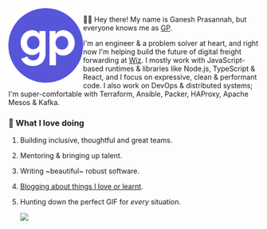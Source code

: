 <img align="left" width="150" height="150" alt="GP" src="./httgp.svg"/>

👋🏽  Hey there! My name is Ganesh Prasannah, but everyone knows me as [GP](https://httgp.com). 

I'm an engineer & a problem solver at heart, and right now I'm helping build the future of digital freight forwarding at [Wiz](http://wizfreight.com/). I mostly work with JavaScript-based runtimes & libraries like Node.js, TypeScript & React, and I focus on expressive, clean & performant code. I also work on DevOps & distributed systems; I'm super-comfortable with Terraform, Ansible, Packer, HAProxy, Apache Mesos & Kafka.

### 💬 What I love doing

1. Building inclusive, thoughtful and great teams.
2. Mentoring & bringing up talent.
3. Writing ~beautiful~ robust software.
4. [Blogging about things I love or learnt](https://httgp.com/).
5. Hunting down the perfect GIF for _every_ situation.

    ![](https://thumbs.gfycat.com/ContentUnsightlyElephantbeetle-max-1mb.gif)
